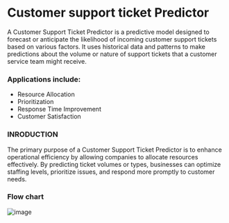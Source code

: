#  Customer support ticket Predictor

A Customer Support Ticket Predictor is a predictive model designed to forecast or anticipate the likelihood of incoming customer support tickets based on various factors. 
It uses historical data and patterns to make predictions about the volume or nature of support tickets that a customer service team might receive.

### Applications include:
- Resource Allocation 
- Prioritization 
- Response Time Improvement 
- Customer Satisfaction

###  INRODUCTION
The primary purpose of a Customer Support Ticket Predictor is to enhance operational efficiency by allowing companies to allocate resources effectively. 
By predicting ticket volumes or types, businesses can optimize staffing levels, prioritize issues, and respond more promptly to customer needs.

###  Flow chart
![image](https://github.com/user-attachments/assets/725a2297-af4a-4ef3-83e3-da0716da080e)
